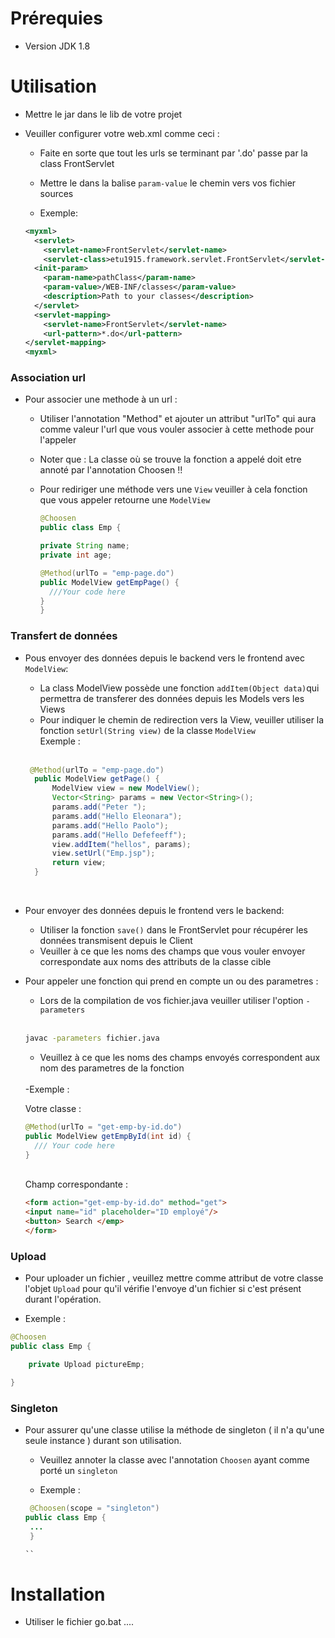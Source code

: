 # Prérequies

- Version JDK 1.8  

# Utilisation

- Mettre le jar dans le lib de votre projet

- Veuiller configurer votre web.xml comme ceci :

  - Faite en sorte que tout les urls se terminant par '.do' passe par la class
    FrontServlet
  - Mettre le dans la balise `param-value` le chemin vers vos fichier sources

  - Exemple:

  ```xml
  <myxml>
    <servlet>
      <servlet-name>FrontServlet</servlet-name>
      <servlet-class>etu1915.framework.servlet.FrontServlet</servlet-class>
    <init-param>
      <param-name>pathClass</param-name>
      <param-value>/WEB-INF/classes</param-value>
      <description>Path to your classes</description>
    </servlet>
    <servlet-mapping>
      <servlet-name>FrontServlet</servlet-name>
      <url-pattern>*.do</url-pattern>
  </servlet-mapping>
  <myxml>
  ```

### Association url

- Pour associer une methode à un url :

  - Utiliser l'annotation "Method" et ajouter un attribut "urlTo" qui aura comme valeur l'url que vous
    vouler associer à cette methode pour l'appeler
  - Noter que : La classe où se trouve la fonction a appelé doit etre annoté par l'annotation Choosen !!

  - Pour rediriger une méthode vers une `View` veuiller à cela fonction que vous appeler retourne une `ModelView`

    ```java
    @Choosen
    public class Emp {

    private String name;
    private int age;

    @Method(urlTo = "emp-page.do")
    public ModelView getEmpPage() {
      ///Your code here
    }
    }

    ```
### Transfert de données

- Pous envoyer des données depuis le backend vers le frontend avec `ModelView`:

  - La class ModelView possède une fonction `addItem(Object data)`qui permettra de transferer des données depuis
    les Models vers les Views
  - Pour indiquer le chemin de redirection vers la View, veuiller utiliser la fonction `setUrl(String view)`
    de la classe `ModelView` <br>
    Exemple :
    <br/>
    <br/>

  ```java
   @Method(urlTo = "emp-page.do")
    public ModelView getPage() {
        ModelView view = new ModelView();
        Vector<String> params = new Vector<String>();
        params.add("Peter ");
        params.add("Hello Eleonara");
        params.add("Hello Paolo");
        params.add("Hello Defefeeff");
        view.addItem("hellos", params);
        view.setUrl("Emp.jsp");
        return view;
    }
  ```

    <br>

- Pour envoyer des données depuis le frontend vers le backend:

  - Utiliser la fonction `save()` dans le FrontServlet pour récupérer les données transmisent depuis le Client
  - Veuiller à ce que les noms des champs que vous vouler envoyer correspondate aux noms des attributs de la classe cible

- Pour appeler une fonction qui prend en compte un ou des parametres :

  - Lors de la compilation de vos fichier.java veuiller utiliser l'option `-parameters ` 
  
  <br/>

  ```bat
  javac -parameters fichier.java
  ```

  - Veuillez à ce que les noms des champs envoyés correspondent aux nom des parametres de la fonction
  
   </br>
    -Exemple : <br> 
    
    Votre classe :

    ```java
    @Method(urlTo = "get-emp-by-id.do")
    public ModelView getEmpById(int id) {
      /// Your code here
    }
    ```

    <br> Champ correspondante : 

    ```html
    <form action="get-emp-by-id.do" method="get">
    <input name="id" placeholder="ID employé"/>
    <button> Search </emp>
    </form>
    ```

### Upload 

- Pour uploader un fichier , veuillez mettre comme attribut de votre classe l'objet `Upload` pour qu'il vérifie l'envoye d'un fichier si c'est présent durant l'opération.

- Exemple : <br> 

```java 
@Choosen
public class Emp {

    private Upload pictureEmp;

}
```


 ### Singleton   

- Pour assurer qu'une classe utilise la méthode de singleton ( il n'a qu'une seule instance )
  durant son utilisation.
   
   - Veuillez annoter la classe avec l'annotation `Choosen` ayant comme porté un `singleton`

   - Exemple : <br>

   ```java	
  	@Choosen(scope = "singleton")
  public class Emp {
    ...
    }

   ``

# Installation

  -  Utiliser le fichier go.bat ....
<!--
The "go.bat" file compile all .class file in the framework then create a .jar file and move that file in the
lib of the "Test_Framework" , then it create a .war file from the Test_Framework and you should see that
file.war now XD -->

<!-- ![Test imgae.](./white-shirt.jpg) -->
